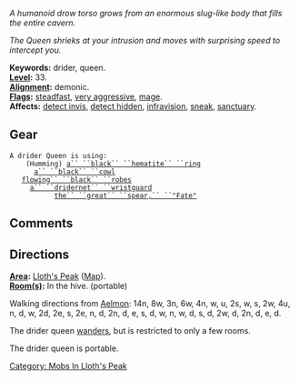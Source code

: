 *A humanoid drow torso grows from an enormous slug-like body that fills
the entire cavern.*

*The Queen shrieks at your intrusion and moves with surprising speed to
intercept you.*

**Keywords:** drider, queen.  
**[Level](Level.md "wikilink"):** 33.  
**[Alignment](Alignment.md "wikilink"):** demonic.  
**[Flags](:Category:_Mob_Types.md "wikilink"):**
[steadfast](Sentinel_Mobs.md "wikilink"), [very
aggressive](Aggressive_Mobs.md "wikilink"),
[mage](Spellcasting_Mobs.md "wikilink").  
**Affects:** [detect invis](Detect_Invis.md "wikilink"), [detect
hidden](Detect_Hidden.md "wikilink"),
[infravision](Infravision.md "wikilink"), [sneak](Sneak.md "wikilink"),
[sanctuary](Sanctuary.md "wikilink").  

## Gear

`A drider Queen is using:`  
<worn on finger>`    (Humming) `[`a`` ``black`` ``hematite`` ``ring`](Black_Hematite_Ring.md "wikilink")  
<worn on head>`      `[`a`` ``black`` ``cowl`](Black_Cowl.md "wikilink")  
<worn about body>`   `[`flowing`` ``black`` ``robes`](Flowing_Black_Robes.md "wikilink")  
<worn on wrist>`     `[`a`` ``dridernet`` ``wristguard`](Dridernet_Wristguard.md "wikilink")  
<wielded>`           `[`the`` ``great`` ``spear,`` ``"Fate"`](Great_Spear,_"Fate".md "wikilink")

## Comments

## Directions

**[Area](:Category:_Areas.md "wikilink"):** [Lloth's
Peak](:Category:_Lloth's_Peak.md "wikilink")
([Map](Lloth's_Peak_Map.md "wikilink")).  
**[Room(s)](:Category:_Rooms.md "wikilink"):** In the hive. (portable)

Walking directions from [Aelmon](Aelmon "wikilink"): 14n, 8w, 3n, 6w,
4n, w, u, 2s, w, s, 2w, 4u, n, d, w, 2d, 2e, s, 2e, n, d, 2n, d, e, s,
d, w, n, w, d, s, d, 2w, d, 2n, d, e, d.

The drider queen [wanders](Wandering_Mobs.md "wikilink"), but is
restricted to only a few rooms.

The drider queen is portable.  

[Category: Mobs In Lloth's
Peak](Category:_Mobs_In_Lloth's_Peak "wikilink")
